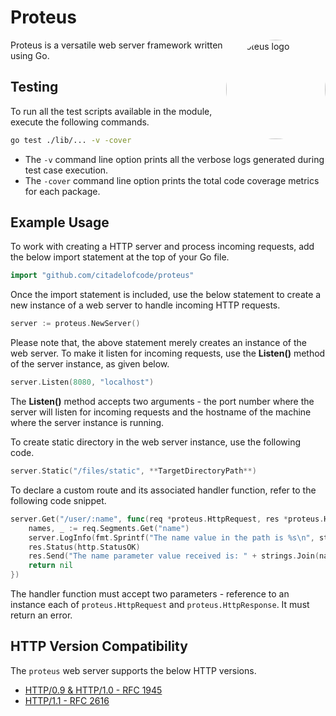 # Proteus

<img src="https://static.citadelofcode.com/proteus/logo.png" style="border-radius:50%" align="right" width="159px" alt="Proteus logo">

Proteus is a versatile web server framework written using Go.

## Testing

To run all the test scripts available in the module, execute the following commands.

```bash
go test ./lib/... -v -cover
```

- The `-v` command line option prints all the verbose logs generated during test case execution.
- The `-cover` command line option prints the total code coverage metrics for each package.

## Example Usage

To work with creating a HTTP server and process incoming requests, add the below import statement at the top of your Go file.

```go
import "github.com/citadelofcode/proteus"
```

Once the import statement is included, use the below statement to create a new instance of a web server to handle incoming HTTP requests.

```go
server := proteus.NewServer()
```

Please note that, the above statement merely creates an instance of the web server. To make it listen for incoming requests, use the **Listen()** method of the server instance, as given below.

```go
server.Listen(8080, "localhost")
```

The **Listen()** method accepts two arguments - the port number where the server will listen for incoming requests and the hostname of the machine where the server instance is running.

To create static directory in the web server instance, use the following code.

```go
server.Static("/files/static", **TargetDirectoryPath**)
```

To declare a custom route and its associated handler function, refer to the following code snippet.

```go
server.Get("/user/:name", func(req *proteus.HttpRequest, res *proteus.HttpResponse) error {
    names, _ := req.Segments.Get("name")
    server.LogInfo(fmt.Sprintf("The name value in the path is %s\n", strings.Join(names, ",")))
    res.Status(http.StatusOK)
    res.Send("The name parameter value received is: " + strings.Join(names, ", "))
    return nil
})
```

The handler function must accept two parameters - reference to an instance each of `proteus.HttpRequest` and  `proteus.HttpResponse`. It must return an error.

## HTTP Version Compatibility

The `proteus` web server supports the below HTTP versions.

- [HTTP/0.9 & HTTP/1.0 - RFC 1945](https://datatracker.ietf.org/doc/html/rfc1945)
- [HTTP/1.1 - RFC 2616](https://datatracker.ietf.org/doc/html/rfc2616#autoid-45)
